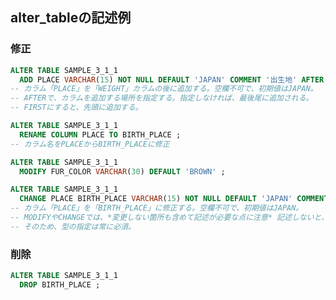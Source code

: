 ## alter_tableの記述例

### 修正
<!-- カラムの追加 -->
```sql
ALTER TABLE SAMPLE_3_1_1
  ADD PLACE VARCHAR(15) NOT NULL DEFAULT 'JAPAN' COMMENT '出生地' AFTER WEIGHT ;
-- カラム「PLACE」を「WEIGHT」カラムの後に追加する。空欄不可で、初期値はJAPAN。
-- AFTERで、カラムを追加する場所を指定する。指定しなければ、最後尾に追加される。
-- FIRSTにすると、先頭に追加する。
```

<!-- カラム名の変更(MySQL@8.0以降のみ) -->
```sql
ALTER TABLE SAMPLE_3_1_1
  RENAME COLUMN PLACE TO BIRTH_PLACE ;
-- カラム名をPLACEからBIRTH_PLACEに修正
```

<!-- データの変更(modify)※カラム名を除く -->
```sql
ALTER TABLE SAMPLE_3_1_1
  MODIFY FUR_COLOR VARCHAR(30) DEFAULT 'BROWN' ;
```

<!-- データの変更(change)※カラム名を含む、全てのデータの変更に使用できる -->
```sql
ALTER TABLE SAMPLE_3_1_1
  CHANGE PLACE BIRTH_PLACE VARCHAR(15) NOT NULL DEFAULT 'JAPAN' COMMENT '出生地' ;
-- カラム「PLACE」を「BIRTH_PLACE」に修正する。空欄不可で、初期値はJAPAN。
-- MODIFYやCHANGEでは、*変更しない箇所も含めて記述が必要な点に注意* 記述しないと、NULLで上書きされる。
-- そのため、型の指定は常に必須。
```

### 削除
<!-- カラムの削除 -->
```sql
ALTER TABLE SAMPLE_3_1_1
  DROP BIRTH_PLACE ;
```